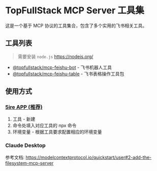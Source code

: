 # TopFullStack MCP Server 工具集

这是一个基于 MCP 协议的工具集合，包含了多个实用的飞书相关工具。

## 工具列表

> 需要安装 `node.js` https://nodejs.org/
- [@topfullstack/mcp-feishu-bot](packages/mcp-feishu-bot/README.md) - 飞书机器人工具
- [@topfullstack/mcp-feishu-table](packages/mcp-feishu-table/README.md) - 飞书表格操作工具包

## 使用方式

### [5ire APP (推荐)](https://5ire.app/)

1. 工具 - 新建
2. 命令处填入对应工具的 npx 命令
3. 环境变量 - 根据工具要求配置相应的环境变量

### Claude Desktop

参考文档: https://modelcontextprotocol.io/quickstart/user#2-add-the-filesystem-mcp-server
